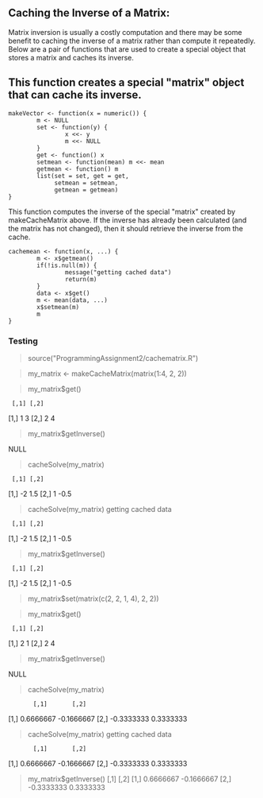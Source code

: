 ## Caching the Inverse of a Matrix:

Matrix inversion is usually a costly computation and there may be some 
benefit to caching the inverse of a matrix rather than compute it repeatedly.
Below are a pair of functions that are used to create a special object that 
stores a matrix and caches its inverse.

## This function creates a special "matrix" object that can cache its inverse.

<!-- -->

    makeVector <- function(x = numeric()) {
            m <- NULL
            set <- function(y) {
                    x <<- y
                    m <<- NULL
            }
            get <- function() x
            setmean <- function(mean) m <<- mean
            getmean <- function() m
            list(set = set, get = get,
                 setmean = setmean,
                 getmean = getmean)
    }

This function computes the inverse of the special "matrix" created by 
makeCacheMatrix above. If the inverse has already been calculated (and the 
matrix has not changed), then it should retrieve the inverse from the cache.


    cachemean <- function(x, ...) {
            m <- x$getmean()
            if(!is.null(m)) {
                    message("getting cached data")
                    return(m)
            }
            data <- x$get()
            m <- mean(data, ...)
            x$setmean(m)
            m
    }

### Testing

> source("ProgrammingAssignment2/cachematrix.R")

> my_matrix <- makeCacheMatrix(matrix(1:4, 2, 2))

> my_matrix$get()

     [,1] [,2]
[1,]    1    3
[2,]    2    4

> my_matrix$getInverse()

NULL

> cacheSolve(my_matrix)

     [,1] [,2]
[1,]   -2  1.5
[2,]    1 -0.5

> cacheSolve(my_matrix)
getting cached data

     [,1] [,2]
[1,]   -2  1.5
[2,]    1 -0.5

> my_matrix$getInverse()

     [,1] [,2]
[1,]   -2  1.5
[2,]    1 -0.5

> my_matrix$set(matrix(c(2, 2, 1, 4), 2, 2))

> my_matrix$get()

     [,1] [,2]
[1,]    2    1
[2,]    2    4

> my_matrix$getInverse()

NULL

> cacheSolve(my_matrix)

           [,1]       [,2]
[1,]  0.6666667 -0.1666667
[2,] -0.3333333  0.3333333

> cacheSolve(my_matrix)
getting cached data

           [,1]       [,2]
[1,]  0.6666667 -0.1666667
[2,] -0.3333333  0.3333333
> my_matrix$getInverse()
           [,1]       [,2]
[1,]  0.6666667 -0.1666667
[2,] -0.3333333  0.3333333

